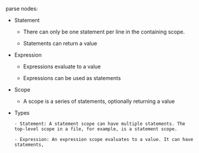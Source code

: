 parse nodes:

- Statement

  - There can only be one statement per line in the containing scope.

  - Statements can return a value

- Expression

  - Expressions evaluate to a value

  - Expressions can be used as statements

- Scope

  - A scope is a series of statements, optionally returning a value

<!-- begin optional -->

- Types

      - Statement: A statement scope can have multiple statements. The top-level scope in a file, for example, is a statement scope.

      - Expression: An expression scope evaluates to a value. It can have statements,

  <!-- end optional -->
